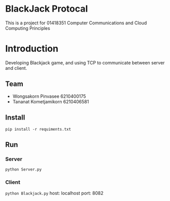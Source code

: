 # BlackJack Protocal

This is a project for 01418351 Computer Communications and Cloud Computing Principles

# Introduction
Developing Blackjack game, and using TCP to communicate between server and client.

## Team
- Wongsakorn Pinvasee 6210400175
- Tananat Kometjamikorn 6210406581

## Install
```pip install -r requiments.txt```

## Run

### Server
```python Server.py```

### Client
```python Blackjack.py```
host: localhost
port: 8082
